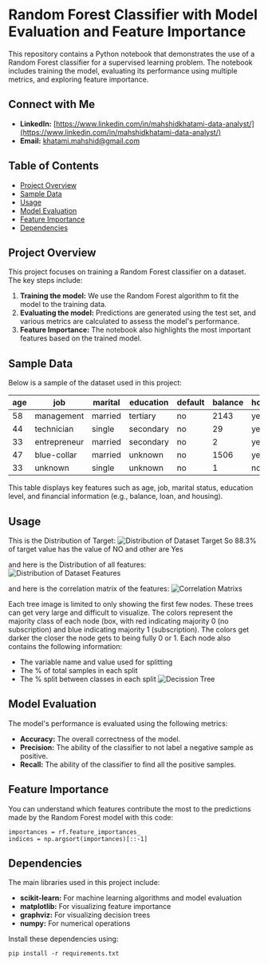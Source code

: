 # Random Forest Classifier with Model Evaluation and Feature Importance

This repository contains a Python notebook that demonstrates the use of a Random Forest classifier for a supervised learning problem. The notebook includes training the model, evaluating its performance using multiple metrics, and exploring feature importance.

## Connect with Me

- **LinkedIn:** [https://www.linkedin.com/in/mahshidkhatami-data-analyst/](https://www.linkedin.com/in/mahshidkhatami-data-analyst/)
- **Email:** [khatami.mahshid@gmail.com](mailto:khatami.mahshid@gmail.com)


## Table of Contents

- [Project Overview](#project-overview)
- [Sample Data](#Sample_Data)
- [Usage](#usage)
- [Model Evaluation](#model-evaluation)
- [Feature Importance](#feature-importance)
- [Dependencies](#dependencies)


## Project Overview
This project focuses on training a Random Forest classifier on a dataset. The key steps include:

1. **Training the model:** We use the Random Forest algorithm to fit the model to the training data.
2. **Evaluating the model:** Predictions are generated using the test set, and various metrics are calculated to assess the model's performance.
3. **Feature Importance:** The notebook also highlights the most important features based on the trained model.


## Sample Data

Below is a sample of the dataset used in this project:

| age | job         | marital  | education | default | balance | housing | loan | contact  | day | month | duration | campaign | pdays | previous | poutcome | y  |
|-----|-------------|----------|-----------|---------|---------|---------|------|----------|-----|-------|----------|----------|-------|----------|----------|----|
| 58  | management  | married  | tertiary  | no      | 2143    | yes     | no   | unknown  | 5   | may   | 261      | 1        | -1    | 0        | unknown  | no |
| 44  | technician  | single   | secondary | no      | 29      | yes     | no   | unknown  | 5   | may   | 151      | 1        | -1    | 0        | unknown  | no |
| 33  | entrepreneur| married  | secondary | no      | 2       | yes     | yes  | unknown  | 5   | may   | 76       | 1        | -1    | 0        | unknown  | no |
| 47  | blue-collar | married  | unknown   | no      | 1506    | yes     | no   | unknown  | 5   | may   | 92       | 1        | -1    | 0        | unknown  | no |
| 33  | unknown     | single   | unknown   | no      | 1       | no      | no   | unknown  | 5   | may   | 198      | 1        | -1    | 0        | unknown  | no |

This table displays key features such as age, job, marital status, education level, and financial information (e.g., balance, loan, and housing).

## Usage
This is the Distribution of Target:
![Distribution of Dataset Target](Fig/Distribution_target.png)
So 88.3% of target value has the value of NO and other are Yes

and here is the Distribution of all features:
![Distribution of Dataset Features](Fig/dist_features.png)

and here is the correlation matrix of the features:
![Correlation Matrixs](Fig/corr.png)


Each tree image is limited to only showing the first few nodes. These trees can get very large and difficult to visualize. The colors represent the majority class of each node (box, with red indicating majority 0 (no subscription) and blue indicating majority 1 (subscription). The colors get darker the closer the node gets to being fully 0 or 1. Each node also contains the following information:

- The variable name and value used for splitting
- The % of total samples in each split
- The % split between classes in each split
![Decission Tree](Fig/DT.png)

## Model Evaluation
The model's performance is evaluated using the following metrics:

- **Accuracy:** The overall correctness of the model.
- **Precision:** The ability of the classifier to not label a negative sample as positive.
- **Recall:** The ability of the classifier to find all the positive samples.

## Feature Importance
You can understand which features contribute the most to the predictions made by the Random Forest model with this code:

```
importances = rf.feature_importances_
indices = np.argsort(importances)[::-1]
```

## Dependencies
The main libraries used in this project include:

- **scikit-learn:** For machine learning algorithms and model evaluation
- **matplotlib:** For visualizing feature importance
- **graphviz:** For visualizing decision trees
- **numpy:** For numerical operations

Install these dependencies using:

```
pip install -r requirements.txt
```